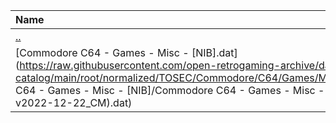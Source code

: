 |Name|Size|
|:---|---:|
|[..](../index.html)|DIR|
|[Commodore C64 - Games - Misc - [NIB].dat](https://raw.githubusercontent.com/open-retrogaming-archive/dat-catalog/main/root/normalized/TOSEC/Commodore/C64/Games/Misc/[NIB]/Commodore C64 - Games - Misc - [NIB]/Commodore C64 - Games - Misc - [NIB] (TOSEC-v2022-12-22_CM).dat)|14628|
